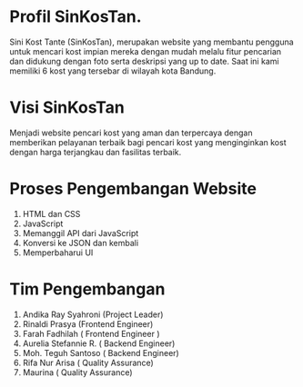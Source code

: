 # Profil SinKosTan.
Sini Kost Tante (SinKosTan), merupakan website yang membantu pengguna untuk mencari kost impian mereka dengan mudah melalu fitur pencarian dan didukung dengan foto serta deskripsi yang up to date. Saat ini kami memiliki 6 kost yang tersebar di wilayah kota Bandung.
# Visi SinKosTan
Menjadi website pencari kost yang aman dan terpercaya dengan memberikan pelayanan terbaik bagi pencari kost yang menginginkan kost dengan harga terjangkau dan fasilitas terbaik.
# Proses Pengembangan Website
1. HTML dan CSS
2. JavaScript
3. Memanggil API dari JavaScript
4. Konversi ke JSON dan kembali
5. Memperbaharui UI
# Tim Pengembangan
1. Andika Ray Syahroni (Project Leader)
2. Rinaldi Prasya (Frontend Engineer)
3. Farah Fadhilah ( Frontend Engineer )
4. Aurelia Stefannie R. ( Backend Engineer)
5. Moh. Teguh Santoso ( Backend Engineer)
6. Rifa Nur Arisa ( Quality Assurance)
7. Maurina ( Quality Assurance)
